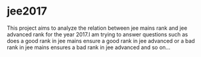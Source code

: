 # jee2017
This project aims to analyze the relation between jee mains rank and jee advanced rank for the year 2017.I am trying to answer questions such as does a good rank in jee mains ensure a good rank in jee advanced or a bad rank in jee mains ensures a bad rank in jee advanced and so on...
